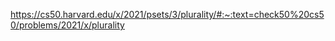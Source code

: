 https://cs50.harvard.edu/x/2021/psets/3/plurality/#:~:text=check50%20cs50/problems/2021/x/plurality
